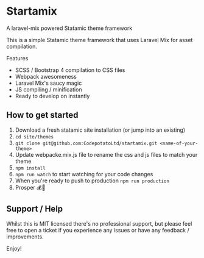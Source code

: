 # Startamix
A laravel-mix powered Statamic theme framework

This is a simple Statamic theme framework that uses Laravel Mix for asset compilation. 

Features
* SCSS / Bootstrap 4 compilation to CSS files
* Webpack awesomeness
* Laravel Mix's saucy magic
* JS compiling / minification
* Ready to develop on instantly

## How to get started
1. Download a fresh statamic site installation (or jump into an existing)
2. ```cd site/themes```
3. ```git clone git@github.com:CodepotatoLtd/startamix.git <name-of-your-theme>```
4. Update webpacke.mix.js file to rename the css and js files to match your theme
5. ```npm install```
6. ```npm run watch``` to start watching for your code changes
7. When you're ready to push to production ```npm run production```
8. Prosper 💰👏

## Support / Help
Whilst this is MIT licensed there's no professional support, but please feel free to open a ticket if you experience any issues or have any feedback / improvements. 

Enjoy! 
